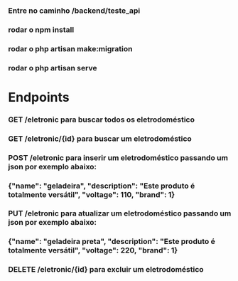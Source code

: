 ### Entre no caminho /backend/teste_api

### rodar o npm install
### rodar o php artisan make:migration
### rodar o php artisan serve

# Endpoints 

### GET /eletronic para buscar todos os eletrodoméstico

### GET /eletronic/{id} para buscar um eletrodoméstico

### POST /eletronic para inserir um eletrodoméstico passando um json por exemplo abaixo:
### {"name": "geladeira", "description": "Este produto é totalmente versátil", "voltage": 110, "brand": 1}

### PUT /eletronic para atualizar um eletrodoméstico passando um json por exemplo abaixo:
### {"name": "geladeira preta", "description": "Este produto é totalmente versátil", "voltage": 220, "brand": 1}

### DELETE /eletronic/{id} para excluir um eletrodoméstico

